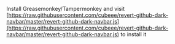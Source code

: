 Install Greasemonkey/Tampermonkey and visit [https://raw.githubusercontent.com/cubeee/revert-github-dark-navbar/master/revert-github-dark-navbar.js](https://raw.githubusercontent.com/cubeee/revert-github-dark-navbar/master/revert-github-dark-navbar.js) to install it